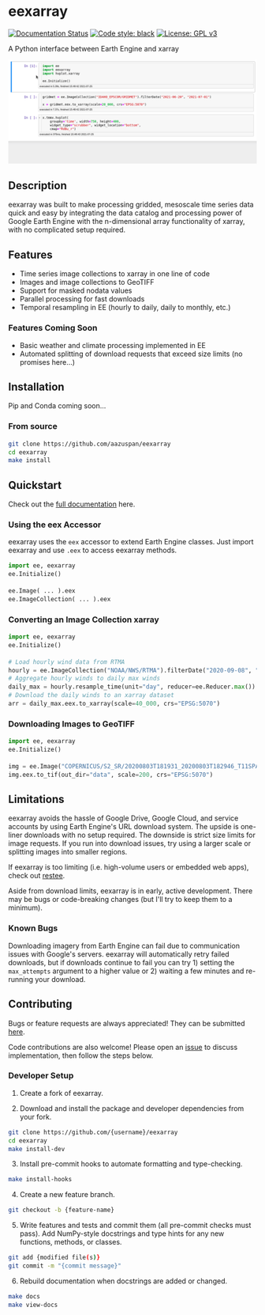 # eexarray
[![Documentation Status](https://readthedocs.org/projects/eexarray/badge/?version=latest&style=flat)](https://eexarray.readthedocs.io/en/latest/?badge=latest)
[![Code style: black](https://img.shields.io/badge/code%20style-black-000000.svg)](https://github.com/psf/black)
[![License: GPL v3](https://img.shields.io/badge/License-GPLv3-blue.svg)](https://www.gnu.org/licenses/gpl-3.0)

A Python interface between Earth Engine and xarray

![demo](docs/_static/demo_001.gif)

## Description
eexarray was built to make processing gridded, mesoscale time series data quick and easy by integrating the data catalog and processing power of Google Earth Engine with the n-dimensional array functionality of xarray, with no complicated setup required.

## Features
- Time series image collections to xarray in one line of code
- Images and image collections to GeoTIFF
- Support for masked nodata values
- Parallel processing for fast downloads
- Temporal resampling in EE (hourly to daily, daily to monthly, etc.)

### Features Coming Soon
- Basic weather and climate processing implemented in EE
- Automated splitting of download requests that exceed size limits (no promises here...)

## Installation

Pip and Conda coming soon...

### From source
```bash
git clone https://github.com/aazuspan/eexarray
cd eexarray
make install
```

## Quickstart

Check out the [full documentation](https://eexarray.readthedocs.io/en/latest/) here.

### Using the eex Accessor

eexarray uses the `eex` accessor to extend Earth Engine classes. Just import eexarray and use `.eex` to access eexarray methods.

```python
import ee, eexarray
ee.Initialize()

ee.Image( ... ).eex
ee.ImageCollection( ... ).eex
```

### Converting an Image Collection xarray

```python
import ee, eexarray
ee.Initialize()

# Load hourly wind data from RTMA
hourly = ee.ImageCollection("NOAA/NWS/RTMA").filterDate("2020-09-08", "2020-09-15").select("WIND")
# Aggregate hourly winds to daily max winds
daily_max = hourly.resample_time(unit="day", reducer=ee.Reducer.max())
# Download the daily winds to an xarray dataset
arr = daily_max.eex.to_xarray(scale=40_000, crs="EPSG:5070")
```

### Downloading Images to GeoTIFF
```python
import ee, eexarray
ee.Initialize()

img = ee.Image("COPERNICUS/S2_SR/20200803T181931_20200803T182946_T11SPA")
img.eex.to_tif(out_dir="data", scale=200, crs="EPSG:5070")
```

## Limitations
eexarray avoids the hassle of Google Drive, Google Cloud, and service accounts by using Earth Engine's URL download system. The upside is one-liner downloads with no setup required. The downside is strict size limits for image requests. If you run into download issues, try using a larger scale or splitting images into smaller regions.

If eexarray is too limiting (i.e. high-volume users or embedded web apps), check out [restee](https://github.com/KMarkert/restee).

Aside from download limits, eexarray is in early, active development. There may be bugs or code-breaking changes (but I'll try to keep them to a minimum).

### Known Bugs
Downloading imagery from Earth Engine can fail due to communication issues with Google's servers. eexarray will automatically retry failed downloads, but if downloads continue to fail you can try 1) setting the `max_attempts` argument to a higher value or 2) waiting a few minutes and re-running your download.

## Contributing
Bugs or feature requests are always appreciated! They can be submitted [here](https://github.com/aazuspan/eexarray/issues). 

Code contributions are also welcome! Please open an [issue](https://github.com/aazuspan/eexarray/issues) to discuss implementation, then follow the steps below.

### Developer Setup
1. Create a fork of eexarray.

2. Download and install the package and developer dependencies from your fork.
```bash
git clone https://github.com/{username}/eexarray
cd eexarray
make install-dev
```

3. Install pre-commit hooks to automate formatting and type-checking.
```bash
make install-hooks
```

4. Create a new feature branch.
```bash
git checkout -b {feature-name}
```

5. Write features and tests and commit them (all pre-commit checks must pass). Add NumPy-style docstrings and type hints for any new functions, methods, or classes.

```bash
git add {modified file(s)}
git commit -m "{commit message}"
```

6. Rebuild documentation when docstrings are added or changed.
```bash
make docs
make view-docs
```

